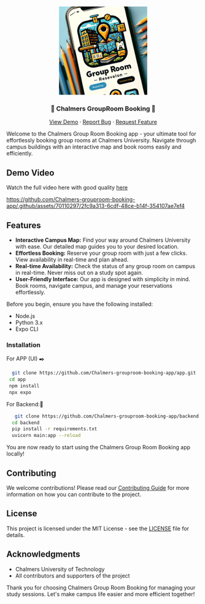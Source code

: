 <a name="readme-top"></a>

<!-- PROJECT LOGO -->
<br />
<div align="center">
  <a href="https://github.com/othneildrew/Best-README-Template">
    <img src="./profile/logo.jpg" alt="Logo" width="230" height="230">
  </a>

  <h3 align="center">📖 Chalmers GroupRoom Booking 🎒</h3>

  <p align="center">
    <a href="https://github.com/othneildrew/Best-README-Template">View Demo</a>
    ·
    <a href="https://github.com/othneildrew/Best-README-Template/issues/new?labels=bug&template=bug-report---.md">Report Bug</a>
    ·
    <a href="https://github.com/othneildrew/Best-README-Template/issues/new?labels=enhancement&template=feature-request---.md">Request Feature</a>
  </p>
</div>

Welcome to the Chalmers Group Room Booking app - your ultimate tool for effortlessly booking group rooms at Chalmers University. Navigate through campus buildings with an interactive map and book rooms easily and efficiently.
## Demo Video
Watch the full video here with good quality <a href="https://chalmers.sacic.dev/demo">here</a>

https://github.com/Chalmers-grouproom-booking-app/.github/assets/70110297/2fc9a313-6cdf-48ce-b14f-354107ae7ef4


## Features

- **Interactive Campus Map:** Find your way around Chalmers University with ease. Our detailed map guides you to your desired location.
- **Effortless Booking:** Reserve your group room with just a few clicks. View availability in real-time and plan ahead.
- **Real-time Availability:** Check the status of any group room on campus in real-time. Never miss out on a study spot again.
- **User-Friendly Interface:** Our app is designed with simplicity in mind. Book rooms, navigate campus, and manage your reservations effortlessly.

Before you begin, ensure you have the following installed:
- Node.js
- Python 3.x
- Expo CLI

### Installation

For APP (UI) ✒️
 ```bash
   git clone https://github.com/Chalmers-grouproom-booking-app/app.git
  cd app
  npm install
  npx expo
 ```
For Backend:📖
```bash
   git clone https://github.com/Chalmers-grouproom-booking-app/backend.git
  cd backend
  pip install -r requirements.txt
  uvicorn main:app --reload
 ```
You are now ready to start using the Chalmers Group Room Booking app locally!

## Contributing

We welcome contributions! Please read our [Contributing Guide](CONTRIBUTING.md) for more information on how you can contribute to the project.

## License

This project is licensed under the MIT License - see the [LICENSE](LICENSE) file for details.

## Acknowledgments

- Chalmers University of Technology
- All contributors and supporters of the project

Thank you for choosing Chalmers Group Room Booking for managing your study sessions. Let's make campus life easier and more efficient together!

